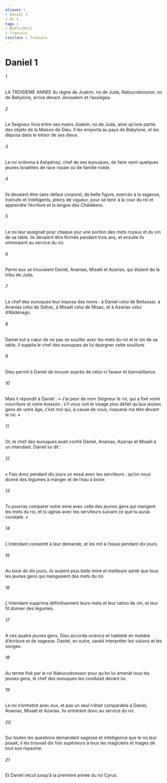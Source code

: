 ```yaml
---
aliases : 
- Daniel 1
- Dn 1
tags : 
- Bible/Dn/1
- français
cssclass : français
---
```


# Daniel 1

###### 1
LA TROISIEME ANNEE du règne de Joakim, roi de Juda, Nabucodonosor, roi de Babylone, arriva devant Jérusalem et l’assiégea.
###### 2
Le Seigneur livra entre ses mains Joakim, roi de Juda, ainsi qu’une partie des objets de la Maison de Dieu. Il les emporta au pays de Babylone, et les déposa dans le trésor de ses dieux.
###### 3
Le roi ordonna à Ashpénaz, chef de ses eunuques, de faire venir quelques jeunes Israélites de race royale ou de famille noble.
###### 4
Ils devaient être sans défaut corporel, de belle figure, exercés à la sagesse, instruits et intelligents, pleins de vigueur, pour se tenir à la cour du roi et apprendre l’écriture et la langue des Chaldéens.
###### 5
Le roi leur assignait pour chaque jour une portion des mets royaux et du vin de sa table. Ils devaient être formés pendant trois ans, et ensuite ils entreraient au service du roi.
###### 6
Parmi eux se trouvaient Daniel, Ananias, Misaël et Azarias, qui étaient de la tribu de Juda.
###### 7
Le chef des eunuques leur imposa des noms : à Daniel celui de Beltassar, à Ananias celui de Sidrac, à Misaël celui de Misac, et à Azarias celui d’Abdénago.
###### 8
Daniel eut à cœur de ne pas se souiller avec les mets du roi et le vin de sa table, il supplia le chef des eunuques de lui épargner cette souillure.
###### 9
Dieu permit à Daniel de trouver auprès de celui-ci faveur et bienveillance.
###### 10
Mais il répondit à Daniel : « J’ai peur de mon Seigneur le roi, qui a fixé votre nourriture et votre boisson ; s’il vous voit le visage plus défait qu’aux jeunes gens de votre âge, c’est moi qui, à cause de vous, risquerai ma tête devant le roi. »
###### 11
Or, le chef des eunuques avait confié Daniel, Ananias, Azarias et Misaël à un intendant. Daniel lui dit :
###### 12
« Fais donc pendant dix jours un essai avec tes serviteurs : qu’on nous donne des légumes à manger et de l’eau à boire.
###### 13
Tu pourras comparer notre mine avec celle des jeunes gens qui mangent les mets du roi, et tu agiras avec tes serviteurs suivant ce que tu auras constaté. »
###### 14
L’intendant consentit à leur demande, et les mit à l’essai pendant dix jours.
###### 15
Au bout de dix jours, ils avaient plus belle mine et meilleure santé que tous les jeunes gens qui mangeaient des mets du roi.
###### 16
L’intendant supprima définitivement leurs mets et leur ration de vin, et leur fit donner des légumes.
###### 17
À ces quatre jeunes gens, Dieu accorda science et habileté en matière d’écriture et de sagesse. Daniel, en outre, savait interpréter les visions et les songes.
###### 18
Au terme fixé par le roi Nabucodonosor pour qu’on lui amenât tous les jeunes gens, le chef des eunuques les conduisit devant lui.
###### 19
Le roi s’entretint avec eux, et pas un seul n’était comparable à Daniel, Ananias, Misaël et Azarias. Ils entrèrent donc au service du roi.
###### 20
Sur toutes les questions demandant sagesse et intelligence que le roi leur posait, il les trouvait dix fois supérieurs à tous les magiciens et mages de tout son royaume.
###### 21
Et Daniel vécut jusqu’à la première année du roi Cyrus.
